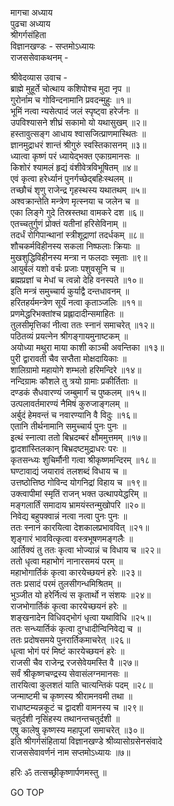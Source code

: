 मागचा अध्याय  
पुढचा अध्याय  
श्रीगर्गसंहिता  
विज्ञानखण्डः - सप्तमोऽध्यायः  
राजससेवाकथनम् -  
  
श्रीवेदव्यास उवाच -  
ब्राह्मे मुहूर्ते चोत्थाय कशिपोश्च मुदा नृप ॥  
गुरोर्नाम च गोविन्दनामानि प्रवदन्मुहुः ॥१॥  
भूमिं नत्वा न्यसेत्पादं जलं स्पृष्ट्वा हरेर्जनः ॥  
उपविश्यासने शीघ्रं सकामो यो यथासुखम् ॥२॥  
हस्तावुत्सङ्ग आधाय श्वासजित्प्राणमास्थितः ॥  
ज्ञानमुद्राधरं शान्तं श्रीगुरुं स्वस्तिकासनम् ॥३॥  
ध्यात्वा कृष्णं परं ध्यायेद्‌भक्त एकाग्रमानसः ॥  
किशोरं श्यामलं हृद्यं वंशीवेत्रविभूषितम् ॥४॥  
एवं कृत्वा हरेर्ध्यानं पुनर्गच्छेद्‌बहिःस्थलम् ॥  
तच्छौचं शृणु राजेन्द्र गृहस्थस्य यथातथम् ॥५॥  
अश्वक्रान्तेति मन्त्रेण मृत्स्नया च जलेन च ॥  
एका लिङ्गे गुदे तिस्रस्तथा वामकरे दश ॥६॥  
एतच्चतुर्गुणं प्रोक्तं यतीनां हरिसेविनाम् ॥  
तदर्धं रोगिपान्थानां स्त्रीशूद्राणां तदर्धकम् ॥८॥  
शौचकर्मविहीनस्य सकला निष्फलाः क्रियाः ॥  
मुखशुद्धिविहीनस्य मन्त्रा न फलदाः स्मृताः ॥९॥  
आयुर्बलं यशो वर्चः प्रजाः पशुवसूनि च ॥  
ब्रह्मप्रज्ञां च मेधां च त्वन्नो देहि वनस्पते ॥१०॥  
इति मन्त्रं समुच्चार्य कुर्याद्वै दन्तधावनम् ॥  
हरितहर्यमन्त्रेण सूर्यं नत्वा कृताञ्जलिः ॥११॥  
प्रणमेद्धरिभक्तांश्च प्रह्लादादीन्समाहितः ॥  
तुलसीमृत्तिकां नीत्वा ततः स्नानं समाचरेत् ॥१२॥  
पठितव्यं प्रयत्नेन श्रीगङ्गायमुनाष्टकम् ॥  
अयोध्या मथुरा माया काशी काञ्ची अवन्तिका ॥१३॥  
पुरी द्वारावती चैव सप्तैता मोक्षदायिकाः ॥  
शालिग्रामो महायोगे शम्भलो हरिमन्दिरे ॥१४॥  
नन्दिग्रामः कौशले तु त्रयो ग्रामाः प्रकीर्तिताः ॥  
दण्डकं सैधवारण्यं जम्बुमार्गं च पुष्कलम् ॥१५॥  
उत्पलावर्तमारण्यं नैमिषं कुरुजाङ्गलम् ॥  
अर्बुदं हेमवन्तं च नवारण्यानि वै विदुः ॥१६॥  
एतानि तीर्थनामानि समुच्चार्य पुनः पुनः ॥  
इत्थं स्नात्वा ततो बिभ्रदम्बरं क्षौममुत्तमम् ॥१७॥  
द्वादशांस्तिलकान् बिभ्रदष्टमुद्राधरः परः ॥  
कृतसन्ध्यः शुचिर्मौनी गत्वा श्रीकृष्णमन्दिरम् ॥१८॥  
घण्टावाद्यं जयारावं तलशब्दं विधाय च ॥  
उत्तष्ठोत्तिष्ठ गोविन्द योगनिद्रां विहाय च ॥१९॥  
उक्त्वापीमां स्मृतिं राजन् भक्त उत्थापयेद्धरिम् ॥  
मङ्गलार्तिं समादाय भ्रामयंस्तन्मुखोपरि ॥२०॥  
निवेद्य बहुपक्वान्नं नत्वा नत्वा पुनः पुनः ॥  
ततः स्नानं कारयित्वा देशकालप्रभाववित् ॥२१॥  
शृङ्गारं भाववित्कृत्वा वस्त्रभूषणमङ्गलैः ॥  
आर्तिक्यं तु ततः कृत्वा भोज्यान्नं च विधाय च ॥२२॥  
ततो धृत्वा महाभोगं नानारसमयं परम् ॥  
महाभोगार्तिकं कृत्वा कारयेच्छयनं हरेः ॥२३॥  
ततः प्रसादं परमं तुलसीगन्धमिश्रितम् ॥  
भुञ्जीत यो हरेर्नित्यं स कृतार्थो न संशयः ॥२४॥  
राजभोगार्तिकं कृत्वा कारयेच्छयनं हरेः ॥  
शङ्खनादेन विधिवद्‌भोगं धृत्वा यथाविधि ॥२५॥  
ततः सन्ध्यार्तिकं कृत्वा दुग्धादीन्विनिवेद्य च ॥  
ततः प्रदोषसमये पुनरार्तिकमाचरेत् ॥२६॥  
धृत्वा भोगं परं मिष्टं कारयेच्छयनं हरेः ॥  
राजसी चैव राजेन्द्र रजसेवेयमस्ति वै ॥२७॥  
सर्वं श्रीकृष्णचण्द्रस्य सेवासंलग्नमानसः ॥  
तारयित्वा कुलशतं याति चात्यन्तिकं पदम् ॥२८॥  
जन्माष्टमी च कृष्णस्य श्रीरामनवमी तथा ॥  
राधाष्टम्यन्नकूटं च द्वादशी वामनस्य च ॥२९॥  
चतुर्दशी नृसिंहस्य तथानन्तचतुर्दशी ॥  
एषु कालेषु कृष्णस्य महापूजां समाचरेत् ॥३०॥  
इति श्रीगर्गसंहितायां विज्ञानखण्डे श्रीव्यासोग्रसेनसंवादे  
राजससेवावर्णनं नाम सप्तमोऽध्यायः ॥७॥  
  
हरिः ॐ तत्सच्छ्रीकृष्णार्पणमस्तु ॥  
  
GO TOP
